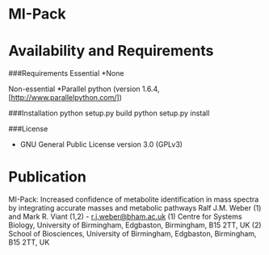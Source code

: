 MI-Pack 
=======

Availability and Requirements
=============================
###Requirements
Essential
*None

Non-essential
*Parallel python (version 1.6.4, [http://www.parallelpython.com/])

###Installation 
python setup.py build
python setup.py install

###License
* GNU General Public License version 3.0 (GPLv3)

Publication
===========
MI-Pack: Increased confidence of metabolite identification in mass spectra by integrating accurate
masses and metabolic pathways
Ralf J.M. Weber (1) and Mark R. Viant (1,2) - r.j.weber@bham.ac.uk
(1) Centre for Systems Biology, University of Birmingham, Edgbaston, Birmingham, B15 2TT, UK 
(2) School of Biosciences, University of Birmingham, Edgbaston, Birmingham, B15 2TT, UK
